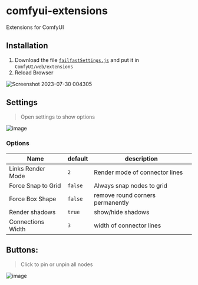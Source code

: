 # comfyui-extensions
Extensions for ComfyUI

## Installation

1. Download the file [`failfastSettings.js`](https://raw.githubusercontent.com/failfa-st/comfyui-extensions/main/failfastSettings.js) and put it in `ComfyUI/web/extensions`
2. Reload Browser


![Screenshot 2023-07-30 004305](https://github.com/failfa-st/comfyui-extensions/assets/1148334/0ee37a68-10c5-437a-a887-7aea25fd9c3e)


## Settings 

> Open settings to show options

![image](https://github.com/failfa-st/comfyui-extensions/assets/1148334/6efb211a-3215-4fcb-89c5-89ff0a2ece63)


### Options
| Name               | default | description                      |
| ------------------ | ------- | -------------------------------- |
| Links Render Mode  | `2`     | Render mode of connector lines   |
| Force Snap to Grid | `false` | Always snap nodes to grid        |
| Force Box Shape	   | `false` | remove round corners permanently |
| Render shadows     | `true`  | show/hide shadows                |
| Connections Width	 | `3`     | width of connector lines         |


## Buttons:

> Click to pin or unpin all nodes

![image](https://github.com/failfa-st/comfyui-extensions/assets/1148334/27c4c79c-2caf-40e9-b9f4-129456b460f0)
